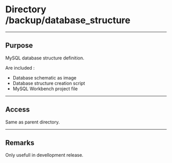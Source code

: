 # Directory /backup/database_structure

---
## Purpose

MySQL database structure definition.

Are included :
+ Database schematic as image
+ Database structure creation script
+ MySQL Workbench project file

---
## Access

Same as parent directory.

---
## Remarks

Only usefull in devellopment release.